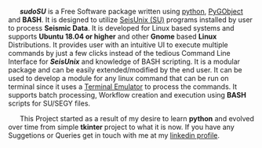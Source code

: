 &nbsp;&nbsp;&nbsp;&nbsp;&nbsp;&nbsp;***sudoSU*** is a Free Software package written using [python](https://www.python.org/), [PyGObject](https://pygobject.readthedocs.io/en/latest/) and **BASH**. It is designed to utilize [SeisUnix (SU)](https://github.com/JohnWStockwellJr/SeisUnix/wiki) programs installed by user to process **Seismic Data**. It is developed for Linux based systems and  supports **Ubuntu 18.04 or higher** and other **Gnome** based **Linux** Distributions. It provides user with an intuitive UI to execute multiple commands by just a few clicks instead of the tedious Command Line Interface for ***SeisUnix*** and knowledge of BASH scripting. It is a modular package and can be easily extended/modified by the end user. It can be used to develop a module for any linux command that can be run on terminal since it uses a [Terminal Emulator](https://lazka.github.io/pgi-docs/index.html#Vte-2.91/classes/Terminal.html#Vte.Terminal)  to process the commands. It supports batch processing, Workflow creation and execution using **BASH** scripts for SU/SEGY files.


&nbsp;&nbsp;&nbsp;&nbsp;&nbsp;&nbsp;This Project started as a result of my desire to learn **python** and evolved over time from simple **tkinter** project to what it is now.  If you have any Suggetions or Queries get in touch with me at my [linkedin profile](https://www.linkedin.com/in/lokesh-kumar-3b4589163).

